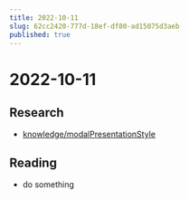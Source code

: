 ```yaml
---
title: 2022-10-11
slug: 62cc2420-777d-18ef-df80-ad15075d3aeb
published: true
---
```


# 2022-10-11

## Research

* [knowledge/modalPresentationStyle](knowledge/modalpresentationstyle.md)

## Reading

* do something
